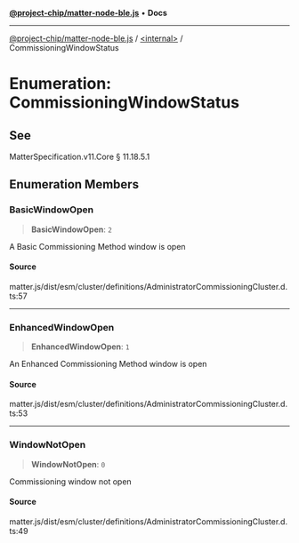 [**@project-chip/matter-node-ble.js**](../../README.md) • **Docs**

***

[@project-chip/matter-node-ble.js](../../globals.md) / [\<internal\>](../README.md) / CommissioningWindowStatus

# Enumeration: CommissioningWindowStatus

## See

MatterSpecification.v11.Core § 11.18.5.1

## Enumeration Members

### BasicWindowOpen

> **BasicWindowOpen**: `2`

A Basic Commissioning Method window is open

#### Source

matter.js/dist/esm/cluster/definitions/AdministratorCommissioningCluster.d.ts:57

***

### EnhancedWindowOpen

> **EnhancedWindowOpen**: `1`

An Enhanced Commissioning Method window is open

#### Source

matter.js/dist/esm/cluster/definitions/AdministratorCommissioningCluster.d.ts:53

***

### WindowNotOpen

> **WindowNotOpen**: `0`

Commissioning window not open

#### Source

matter.js/dist/esm/cluster/definitions/AdministratorCommissioningCluster.d.ts:49
